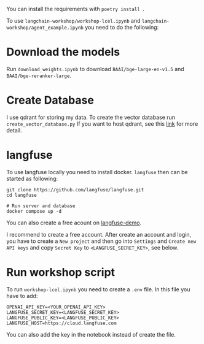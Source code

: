 You can install the requirements with `poetry install `.

To use `langchain-workshop/workshop-lcel.ipynb` and `langchain-workshop/agent_example.ipynb` you need to do the following:

# Download the models
Run ```download_weights.ipynb``` to download ```BAAI/bge-large-en-v1.5``` and ```BAAI/bge-reranker-large```.

# Create Database
I use qdrant for storing my data. To create the vector database run `create_vector_database.py`
If you want to host qdrant, see this [link](https://qdrant.tech/documentation/quick-start/) for more detail.


# langfuse
To use langfuse locally you need to install docker. `langfuse` then can be started as following:
```
git clone https://github.com/langfuse/langfuse.git
cd langfuse

# Run server and database
docker compose up -d
```
You can also create a free acount on [langfuse-demo](https://langfuse.com/docs/demo).

I recommend to create a free account. After create an account and login, you have to create a `New project` and then go into `Settings` and `Create new API keys` and copy `Secret Key` to `<LANGFUSE_SECRET_KEY>`, see below.

# Run workshop script
To run `workshop-lcel.ipynb` you need to create a `.env` file. In this file you have to add:
```
OPENAI_API_KEY=<YOUR_OPENAI_API_KEY>
LANGFUSE_SECRET_KEY=<LANGFUSE_SECRET_KEY>
LANGFUSE_PUBLIC_KEY=<LANGFUSE_PUBLIC_KEY>
LANGFUSE_HOST=https://cloud.langfuse.com
```
You can also add the key in the notebook instead of create the file.